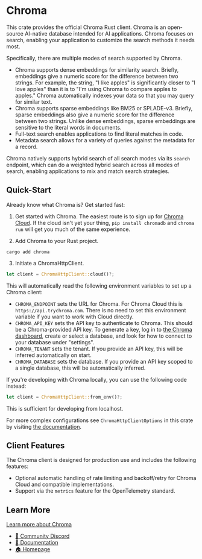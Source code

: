 # Chroma

This crate provides the official Chroma Rust client.  Chroma is an open-source AI-native database
intended for AI applications.  Chroma focuses on search, enabling your application to customize the
search methods it needs most.

Specifically, there are multiple modes of search supported by Chroma.

- Chroma supports dense embeddings for similarity search.  Briefly, embeddings give a numeric score
  for the difference between two strings.  For example, the string, "I like apples" is significantly
  closer to "I love apples" than it is to "I'm using Chroma to compare apples to apples."  Chroma
  automatically indexes your data so that you may query for similar text.
- Chroma supports sparse embeddings like BM25 or SPLADE-v3.  Briefly, sparse embeddings also give a
  numeric score for the difference between two strings.  Unlike dense embeddings, sparse embeddings
  are sensitive to the literal words in documents.
- Full-text search enables applications to find literal matches in code.
- Metadata search allows for a variety of queries against the metadata for a record.

Chroma natively supports hybrid search of all search modes via its `search` endpoint, which can do a
weighted hybrid search across all modes of search, enabling applications to mix and match search
strategies.

## Quick-Start

Already know what Chroma is?  Get started fast:

1.  Get started with Chroma.  The easiest route is to sign up for [Chroma Cloud](https://trychroma.com/signup).  If the cloud isn't yet your thing, `pip install chromadb` and `chroma run` will get you much of the same experience.

2.  Add Chroma to your Rust project.

```console
cargo add chroma
```

3.  Initiate a ChromaHttpClient.

```rust
let client = ChromaHttpClient::cloud()?;
```

This will automatically read the following environment variables to set up a Chroma client:
- `CHROMA_ENDPOINT` sets the URL for Chroma.  For Chroma Cloud this is `https://api.trychroma.com`.
  There is no need to set this environment variable if you want to work with Cloud directly.
- `CHROMA_API_KEY` sets the API key to authenticate to Chroma.  This should be a Chroma-provided API
  key.  To generate a key, log in to [the Chroma dashboard](https://trychroma.com), create or select
  a database, and look for how to connect to your database under "settings".
- `CHROMA_TENANT` sets the tenant.  If you provide an API key, this will be inferred automatically
  on start.
- `CHROMA_DATABASE` sets the database.  If you provide an API key scoped to a single database, this
  will be automatically inferred.

If you're developing with Chroma locally, you can use the following code instead:

```rust
let client = ChromaHttpClient::from_env()?;
```

This is sufficient for developing from localhost.

For more complex configurations see `ChromaHttpClientOptions` in this crate by visiting [the
documentation](https://docs.rs/chroma/latest/chroma/).

## Client Features

The Chroma client is designed for production use and includes the following features:
- Optional automatic handling of rate limiting and backoff/retry for Chroma Cloud and compatible
  implementations.
- Support via the `metrics` feature for the OpenTelemetry standard.

## Learn More

[Learn more about Chroma](https://github.com/chroma-core/chroma)

- [💬 Community Discord](https://discord.gg/MMeYNTmh3x)
- [📖 Documentation](https://docs.trychroma.com/)
- [🏠 Homepage](https://www.trychroma.com/)
